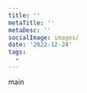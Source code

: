 ```yaml
---
title: ''
metaTitle: ''
metaDesc: ''
socialImage: images/
date: '2022-12-24'
tags:
  - 
---
```


main

